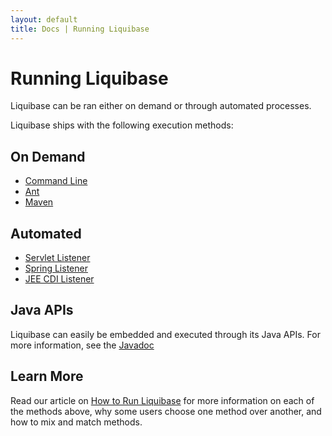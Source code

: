 ```yaml
---
layout: default
title: Docs | Running Liquibase 
---
```


# Running Liquibase #

Liquibase can be ran either on demand or through automated processes.

Liquibase ships with the following execution methods:

## On Demand

- <a href="command_line.html">Command Line</a>
- <a href="ant/index.html">Ant</a>
- <a href="maven/index.html">Maven</a>

## Automated

- <a href="servlet_listener.html">Servlet Listener</a>
- <a href="spring.html">Spring Listener</a>
- <a href="cdi.html">JEE CDI Listener</a>

## Java APIs

Liquibase can easily be embedded and executed through its Java APIs. For more information, see the <a href="../javadoc/index.html">Javadoc</a>

## Learn More

Read our article on [How to Run Liquibase](https://download.liquibase.org/how-to-run-liquibase/) for more information on each of the methods above, why some users choose one method over another, and how to mix and match methods. 


